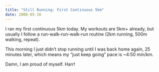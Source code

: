 ```yaml
---
title: "Still Running: First Continuous 5km"
date: 2008-05-16
---
```


I ran my first continuous 5km today. My workouts are 5km+ already, but usually I follow a run-walk-run-walk-run routine (2km running, 500m walking, repeat).

This morning I just didn’t stop running until I was back home again, 25 minutes later, which means my “just keep going” pace is ~4:50 min/km.

Damn, I am proud of myself. Harr!

